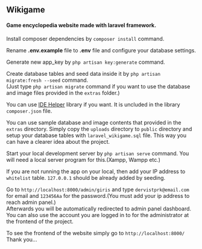 <h2>Wikigame</h2>
<h4>Game encyclopedia website made with laravel framework.</h4>
<p>Install composer dependencies by <code>composer install</code> command.</p>
<p>Rename <b>.env.example</b> file to <b>.env</b> file and configure your database settings.</p>
<p>Generate new app_key by <code>php artisan key:generate</code> command.</p>
<p>Create database tables and seed data inside it by <code>php artisan migrate:fresh --seed</code> command.<br>(Just type <code>php artisan migrate</code> command if you want to use the database and image files provided in the <code>extras</code> folder.)</p>
<p>You can use <a href="https://github.com/barryvdh/laravel-ide-helper" target="_blank">IDE Helper</a> library if you want. It is uncluded in the library <code>composer.json</code> file.</p>
<p>You can use sample database and image contents that provided in the <code>extras</code> directory. Simply copy the <code>uploads</code> directory to <code>public</code> directory and setup your database tables with <code>laravel_wikigame.sql</code> file. This way you can have a clearer idea about the project.</p>
<p>Start your local development server by <code>php artisan serve</code> command. You will need a local server program for this.(Xampp, Wampp etc.)</p>
<p>If you are not running the app on your local, then add your IP address to <code>whitelist</code> table. <code>127.0.0.1</code> should be already added by seeding.</p>
</p>
    Go to <code>http://localhost:8000/admin/giris</code> and type <code>dervistprk@email.com</code> for email and <code>123456Aa</code> for the password.(You must add your ip address to reach admin panel.)<br>
    Afterwards you will be automatically redirected to admin panel dashboard.<br>
    You can also use the account you are logged in to for the administrator at the frontend of the project.
</p>
<p>
    To see the frontend of the website simply go to <code>http://localhost:8000/</code><br>
    Thank you...
</p>
